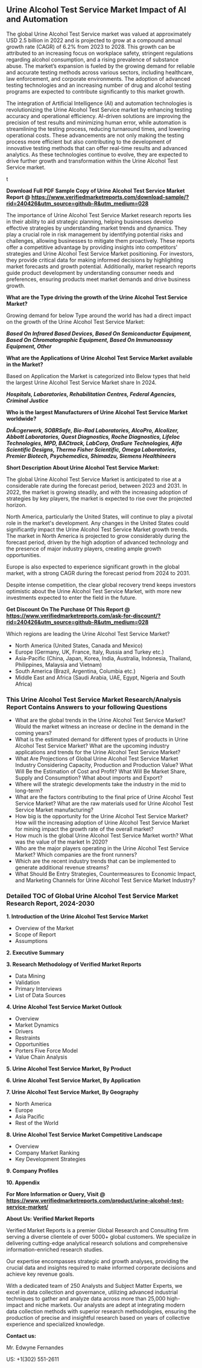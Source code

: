 <h2>Urine Alcohol Test Service Market Impact of AI and Automation</h2><p>The global Urine Alcohol Test Service market was valued at approximately USD 2.5 billion in 2022 and is projected to grow at a compound annual growth rate (CAGR) of 6.2% from 2023 to 2028. This growth can be attributed to an increasing focus on workplace safety, stringent regulations regarding alcohol consumption, and a rising prevalence of substance abuse. The market’s expansion is fueled by the growing demand for reliable and accurate testing methods across various sectors, including healthcare, law enforcement, and corporate environments. The adoption of advanced testing technologies and an increasing number of drug and alcohol testing programs are expected to contribute significantly to this market growth.</p><p>The integration of Artificial Intelligence (AI) and automation technologies is revolutionizing the Urine Alcohol Test Service market by enhancing testing accuracy and operational efficiency. AI-driven solutions are improving the precision of test results and minimizing human error, while automation is streamlining the testing process, reducing turnaround times, and lowering operational costs. These advancements are not only making the testing process more efficient but also contributing to the development of innovative testing methods that can offer real-time results and advanced analytics. As these technologies continue to evolve, they are expected to drive further growth and transformation within the Urine Alcohol Test Service market.</p>t</p><p id="" class=""><strong>Download Full PDF Sample Copy of Urine Alcohol Test Service Market Report @ <a href="https://www.verifiedmarketreports.com/download-sample/?rid=240426&utm_source=github-R&utm_medium=028" target="_blank">https://www.verifiedmarketreports.com/download-sample/?rid=240426&utm_source=github-R&utm_medium=028</a></strong></p><p>The importance of&nbsp;Urine Alcohol Test Service Market research reports lies in their ability to aid strategic planning, helping businesses develop effective strategies by understanding market trends and dynamics. They play a crucial role in risk management by identifying potential risks and challenges, allowing businesses to mitigate them proactively. These reports offer a competitive advantage by providing insights into competitors' strategies and Urine Alcohol Test Service Market positioning. For investors, they provide critical data for making informed decisions by highlighting market forecasts and growth potential. Additionally, market research reports guide product development by understanding consumer needs and preferences, ensuring products meet market demands and drive business growth.</p><p><strong>What are the&nbsp;Type driving the growth of the Urine Alcohol Test Service Market?</strong></p><p id="" class="">Growing demand for below Type around the world has had a direct impact on the growth of the Urine Alcohol Test Service Market:</p><em><strong>Based On Infrared Based Devices, Based On Semiconductor Equipment, Based On Chromatographic Equipment, Based On Immunoassay Equipment, Other</strong></em></p><strong>What are the&nbsp;Applications&nbsp;of Urine Alcohol Test Service Market available in the Market?</strong></p><p id="" class="">Based on Application the Market is categorized into Below types that held the largest Urine Alcohol Test Service Market share In 2024.</p><em><strong>Hospitals, Laboratories, Rehabilitation Centres, Federal Agencies, Criminal Justice</strong></em></p><strong>Who is the largest Manufacturers of Urine Alcohol Test Service Market worldwide?</strong></p><p><em><strong>DrÃ¤gerwerk, SOBRSafe, Bio-Rad Laboratories, AlcoPro, Alcolizer, Abbott Laboratories, Quest Diagnostics, Roche Diagnostics, Lifeloc Technologies, MPD, BACtrack, LabCorp, OraSure Technologies, Alfa Scientific Designs, Thermo Fisher Scientific, Omega Laboratories, Premier Biotech, Psychemedics, Shimadzu, Siemens Healthineers</strong></em></p><p id="" class=""><strong>Short Description About Urine Alcohol Test Service Market:</strong></p><p>The global Urine Alcohol Test Service Market is anticipated to rise at a considerable rate during the forecast period, between 2023 and 2031. In 2022, the market is growing steadily, and with the increasing adoption of strategies by key players, the market is expected to rise over the projected horizon.</p><p>North America, particularly the United States, will continue to play a pivotal role in the market's development. Any changes in the United States could significantly impact the Urine Alcohol Test Service Market growth trends. The market in North America is projected to grow considerably during the forecast period, driven by the high adoption of advanced technology and the presence of major industry players, creating ample growth opportunities.</p><p>Europe is also expected to experience significant growth in the global market, with a strong CAGR during the forecast period from 2024 to 2031.</p><p>Despite intense competition, the clear global recovery trend keeps investors optimistic about the Urine Alcohol Test Service Market, with more new investments expected to enter the field in the future.</p><p id="" class=""><strong>Get Discount On The Purchase Of This Report @ <a href="https://www.verifiedmarketreports.com/ask-for-discount/?rid=240426&utm_source=github-R&utm_medium=028" target="_blank">https://www.verifiedmarketreports.com/ask-for-discount/?rid=240426&utm_source=github-R&utm_medium=028</a></strong></p>Which regions are leading the Urine Alcohol Test Service Market?</p><ul><li>North America (United States, Canada and Mexico)</li><li>Europe (Germany, UK, France, Italy, Russia and Turkey etc.)</li><li>Asia-Pacific (China, Japan, Korea, India, Australia, Indonesia, Thailand, Philippines, Malaysia and Vietnam)</li><li>South America (Brazil, Argentina, Columbia etc.)</li><li>Middle East and Africa (Saudi Arabia, UAE, Egypt, Nigeria and South Africa)</li></ul><h3 id="" class="">This Urine Alcohol Test Service Market Research/Analysis Report Contains Answers to your following Questions</h3><ul><li>What are the global trends in the Urine Alcohol Test Service Market? Would the market witness an increase or decline in the demand in the coming years?</li><li>What is the estimated demand for different types of products in Urine Alcohol Test Service Market? What are the upcoming industry applications and trends for the Urine Alcohol Test Service Market?</li><li>What Are Projections of Global Urine Alcohol Test Service Market Industry Considering Capacity, Production and Production Value? What Will Be the Estimation of Cost and Profit? What Will Be Market Share, Supply and Consumption? What about imports and Export?</li><li>Where will the strategic developments take the industry in the mid to long-term?</li><li>What are the factors contributing to the final price of Urine Alcohol Test Service Market? What are the raw materials used for Urine Alcohol Test Service Market manufacturing?</li><li>How big is the opportunity for the Urine Alcohol Test Service Market? How will the increasing adoption of Urine Alcohol Test Service Market for mining impact the growth rate of the overall market?</li><li>How much is the global Urine Alcohol Test Service Market worth? What was the value of the market In 2020?</li><li>Who are the major players operating in the Urine Alcohol Test Service Market? Which companies are the front runners?</li><li>Which are the recent industry trends that can be implemented to generate additional revenue streams?</li><li>What Should Be Entry Strategies, Countermeasures to Economic Impact, and Marketing Channels for Urine Alcohol Test Service Market Industry?</li></ul><h3 id="" class="">Detailed TOC of Global Urine Alcohol Test Service Market Research Report, 2024-2030</h3><p id="" class=""><strong>1. Introduction of the Urine Alcohol Test Service Market</strong></p><ul><li>Overview of the Market</li><li>Scope of Report</li><li>Assumptions</li></ul><p id="" class=""><strong>2. Executive Summary</strong></p><p id="" class=""><strong>3. Research Methodology of Verified Market Reports</strong></p><ul><li>Data Mining</li><li>Validation</li><li>Primary Interviews</li><li>List of Data Sources</li></ul><p id="" class=""><strong>4. Urine Alcohol Test Service Market Outlook</strong></p><ul><li>Overview</li><li>Market Dynamics</li><li>Drivers</li><li>Restraints</li><li>Opportunities</li><li>Porters Five Force Model</li><li>Value Chain Analysis</li></ul><p id="" class=""><strong>5. Urine Alcohol Test Service Market, By Product</strong></p><p id="" class=""><strong>6. Urine Alcohol Test Service Market, By Application</strong></p><p id="" class=""><strong>7. Urine Alcohol Test Service Market, By Geography</strong></p><ul><li>North America</li><li>Europe</li><li>Asia Pacific</li><li>Rest of the World</li></ul><p id="" class=""><strong>8. Urine Alcohol Test Service Market Competitive Landscape</strong></p><ul><li>Overview</li><li>Company Market Ranking</li><li>Key Development Strategies</li></ul><p id="" class=""><strong>9. Company Profiles</strong></p><p id="" class=""><strong>10. Appendix</strong></p><p id="" class=""><strong>For More Information or Query, Visit @ <a href="https://www.verifiedmarketreports.com/product/urine-alcohol-test-service-market/" target="_blank">https://www.verifiedmarketreports.com/product/urine-alcohol-test-service-market/</a></strong></p><p id="" class=""><strong>About Us: Verified Market Reports</strong></p><p id="" class="">Verified Market Reports is a premier Global Research and Consulting firm serving a diverse clientele of over 5000+ global customers. We specialize in delivering cutting-edge analytical research solutions and comprehensive information-enriched research studies.</p><p id="" class="">Our expertise encompasses strategic and growth analyses, providing the crucial data and insights required to make informed corporate decisions and achieve key revenue goals.</p><p id="" class="">With a dedicated team of 250 Analysts and Subject Matter Experts, we excel in data collection and governance, utilizing advanced industrial techniques to gather and analyze data across more than 25,000 high-impact and niche markets. Our analysts are adept at integrating modern data collection methods with superior research methodologies, ensuring the production of precise and insightful research based on years of collective experience and specialized knowledge.</p><p id="" class=""><strong>Contact us:</strong></p><p id="" class="">Mr. Edwyne Fernandes</p><p id="" class="">US: +1(302) 551-2611</p>